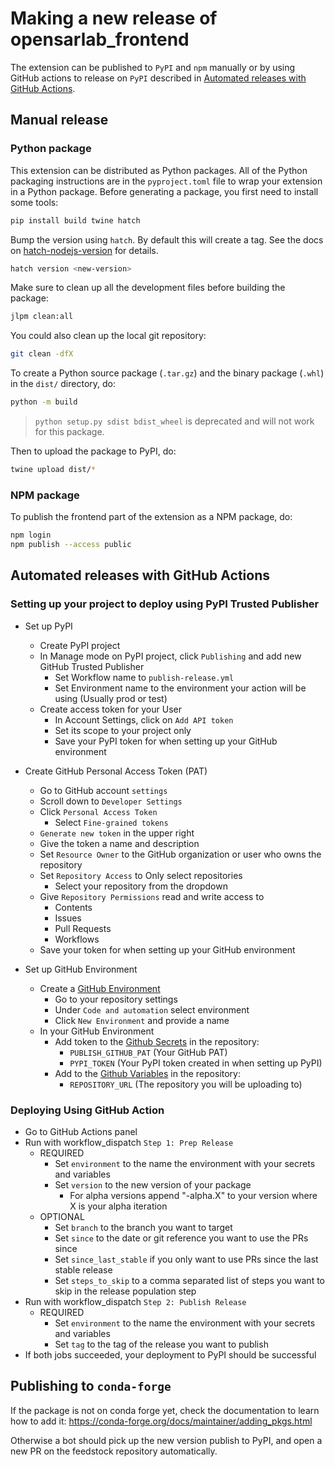 # Making a new release of opensarlab_frontend

The extension can be published to `PyPI` and `npm` manually or by using GitHub actions to release on `PyPI` described in [Automated releases with GitHub Actions](#automated-releases-with-github-actions).

## Manual release

### Python package

This extension can be distributed as Python packages. All of the Python
packaging instructions are in the `pyproject.toml` file to wrap your extension in a
Python package. Before generating a package, you first need to install some tools:

```bash
pip install build twine hatch
```

Bump the version using `hatch`. By default this will create a tag.
See the docs on [hatch-nodejs-version](https://github.com/agoose77/hatch-nodejs-version#semver) for details.

```bash
hatch version <new-version>
```

Make sure to clean up all the development files before building the package:

```bash
jlpm clean:all
```

You could also clean up the local git repository:

```bash
git clean -dfX
```

To create a Python source package (`.tar.gz`) and the binary package (`.whl`) in the `dist/` directory, do:

```bash
python -m build
```

> `python setup.py sdist bdist_wheel` is deprecated and will not work for this package.

Then to upload the package to PyPI, do:

```bash
twine upload dist/*
```

### NPM package

To publish the frontend part of the extension as a NPM package, do:

```bash
npm login
npm publish --access public
```

## Automated releases with GitHub Actions

### Setting up your project to deploy using PyPI Trusted Publisher

- Set up PyPI

  - Create PyPI project
  - In Manage mode on PyPI project, click `Publishing` and add new GitHub Trusted Publisher
    - Set Workflow name to `publish-release.yml`
    - Set Environment name to the environment your action will be using (Usually prod or test)
  - Create access token for your User
    - In Account Settings, click on `Add API token`
    - Set its scope to your project only
    - Save your PyPI token for when setting up your GitHub environment

- Create GitHub Personal Access Token (PAT)

  - Go to GitHub account `settings`
  - Scroll down to `Developer Settings`
  - Click `Personal Access Token`
    - Select `Fine-grained tokens`
  - `Generate new token` in the upper right
  - Give the token a name and description
  - Set `Resource Owner` to the GitHub organization or user who owns the repository
  - Set `Repository Access` to Only select repositories
    - Select your repository from the dropdown
  - Give `Repository Permissions` read and write access to
    - Contents
    - Issues
    - Pull Requests
    - Workflows
  - Save your token for when setting up your GitHub environment

- Set up GitHub Environment
  - Create a [GitHub Environment](https://docs.github.com/en/actions/managing-workflow-runs-and-deployments/managing-deployments/managing-environments-for-deployment)
    - Go to your repository settings
    - Under `Code and automation` select environment
    - Click `New Environment` and provide a name
  - In your GitHub Environment
    - Add token to the [Github Secrets](https://docs.github.com/en/actions/security-guides/encrypted-secrets) in the repository:
      - `PUBLISH_GITHUB_PAT` (Your GitHub PAT)
      - `PYPI_TOKEN` (Your PyPI token created in when setting up PyPI)
    - Add to the [Github Variables](https://docs.github.com/en/actions/writing-workflows/choosing-what-your-workflow-does/store-information-in-variables) in the repository:
      - `REPOSITORY_URL` (The repository you will be uploading to)

### Deploying Using GitHub Action

- Go to GitHub Actions panel
- Run with workflow_dispatch `Step 1: Prep Release`
  - REQUIRED
    - Set `environment` to the name the environment with your secrets and variables
    - Set `version` to the new version of your package
      - For alpha versions append "-alpha.X" to your version where X is your alpha iteration
  - OPTIONAL
    - Set `branch` to the branch you want to target
    - Set `since` to the date or git reference you want to use the PRs since
    - Set `since_last_stable` if you only want to use PRs since the last stable release
    - Set `steps_to_skip` to a comma separated list of steps you want to skip in the release population step
- Run with workflow_dispatch `Step 2: Publish Release`
  - REQUIRED
    - Set `environment` to the name the environment with your secrets and variables
    - Set `tag` to the tag of the release you want to publish
- If both jobs succeeded, your deployment to PyPI should be successful

## Publishing to `conda-forge`

If the package is not on conda forge yet, check the documentation to learn how to add it: https://conda-forge.org/docs/maintainer/adding_pkgs.html

Otherwise a bot should pick up the new version publish to PyPI, and open a new PR on the feedstock repository automatically.
